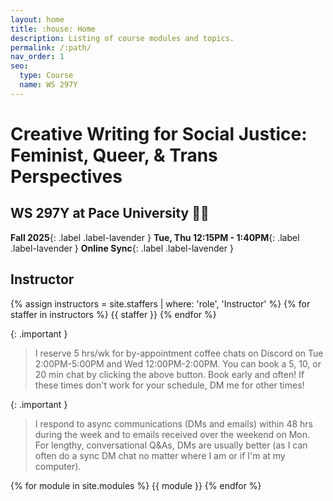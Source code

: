```yaml
---
layout: home
title: :house: Home
description: Listing of course modules and topics.
permalink: /:path/
nav_order: 1
seo:
  type: Course
  name: WS 297Y
---
```


# Creative Writing for Social Justice: Feminist, Queer, & Trans Perspectives

## WS 297Y at Pace University 👋🏾

**Fall 2025**{: .label .label-lavender } **Tue, Thu 12:15PM - 1:40PM**{: .label .label-lavender } **Online Sync**{: .label .label-lavender }

## Instructor

{% assign instructors = site.staffers | where: 'role', 'Instructor' %}
{% for staffer in instructors %}
{{ staffer }}
{% endfor %}

{: .important }
> I reserve 5 hrs/wk for by-appointment coffee chats on Discord on Tue 2:00PM-5:00PM and Wed 12:00PM-2:00PM. You can book a 5, 10, or 20 min chat by clicking the above button. Book early and often! 
> If these times don't work for your schedule, DM me for other times!

{: .important }
> I respond to async communications (DMs and emails) within 48 hrs during the week and to emails received over the weekend on Mon. For lengthy, conversational Q&As, DMs are usually better (as I can often do a sync DM chat no matter where I am or if I'm at my computer).

{% for module in site.modules %}
{{ module }}
{% endfor %}